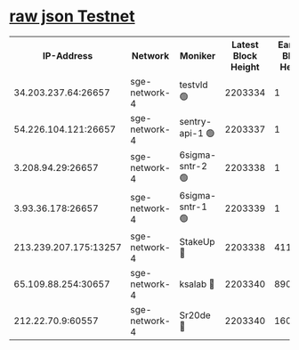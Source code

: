 
[raw json Testnet](https://rpc-check.sget.stavr.tech/sget/rpc-sget-result.json)
=


<table><tr><th>IP-Address</th><th>Network</th><th>Moniker</th><th>Latest Block Height</th><th>Earliest Block Height</th><th>Catching Up</th><th>Tx Index</th><th>Voting Power</th><th>Scan Time</th></tr><tr><td>34.203.237.64:26657</td><td>sge-network-4</td><td>testvld 🟢</td><td>2203334</td><td>1</td><td>False</td><td>on</td><td>0</td><td>2024-03-27T17:50:47.469254445UTC</td></tr><tr><td>54.226.104.121:26657</td><td>sge-network-4</td><td>sentry-api-1 🟢</td><td>2203337</td><td>1</td><td>False</td><td>on</td><td>0</td><td>2024-03-27T17:51:00.312130301UTC</td></tr><tr><td>3.208.94.29:26657</td><td>sge-network-4</td><td>6sigma-sntr-2 🟢</td><td>2203338</td><td>1</td><td>False</td><td>on</td><td>0</td><td>2024-03-27T17:51:09.560204589UTC</td></tr><tr><td>3.93.36.178:26657</td><td>sge-network-4</td><td>6sigma-sntr-1 🟢</td><td>2203339</td><td>1</td><td>False</td><td>on</td><td>0</td><td>2024-03-27T17:51:14.243618494UTC</td></tr><tr><td>213.239.207.175:13257</td><td>sge-network-4</td><td>StakeUp 🔴</td><td>2203338</td><td>411001</td><td>False</td><td>off</td><td>100</td><td>2024-03-27T17:51:08.698647107UTC</td></tr><tr><td>65.109.88.254:30657</td><td>sge-network-4</td><td>ksalab 🔴</td><td>2203340</td><td>890001</td><td>False</td><td>on</td><td>3497</td><td>2024-03-27T17:51:16.594473247UTC</td></tr><tr><td>212.22.70.9:60557</td><td>sge-network-4</td><td>Sr20de 🔴</td><td>2203340</td><td>1608978</td><td>False</td><td>on</td><td>133</td><td>2024-03-27T17:51:19.026635932UTC</td></tr></table>
